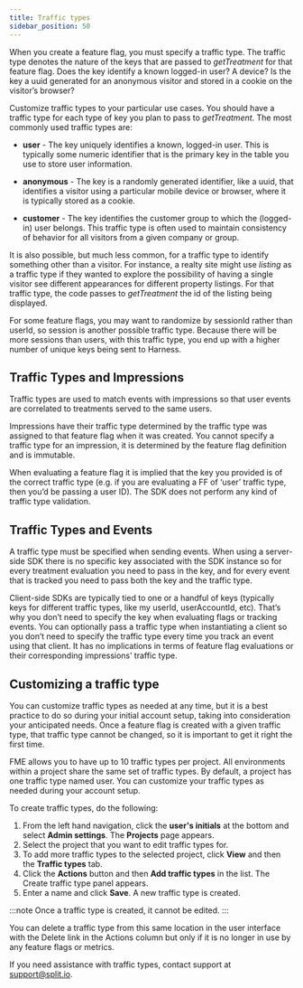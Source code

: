 ```yaml
---
title: Traffic types
sidebar_position: 50
---
```


When you create a feature flag, you must specify a traffic type. The traffic type denotes the nature of the keys that are passed to *getTreatment* for that feature flag. Does the key identify a known logged-in user? A device? Is the key a uuid generated for an anonymous visitor and stored in a cookie on the visitor’s browser?

Customize traffic types to your particular use cases. You should have a traffic type for each type of key you plan to pass to *getTreatment*. The most commonly used traffic types are:

* **user** - The key uniquely identifies a known, logged-in user. This is typically some numeric identifier that is the primary key in the table you use to store user information.

* **anonymous** - The key is a randomly generated identifier, like a uuid, that identifies a visitor using a particular mobile device or browser, where it is typically stored as a cookie.

* **customer** - The key identifies the customer group to which the (logged-in) user belongs. This traffic type is often used to maintain consistency of behavior for all visitors from a given company or group.

It is also possible, but much less common, for a traffic type to identify something other than a visitor. For instance, a realty site might use *listing* as a traffic type if they wanted to explore the possibility of having a single visitor see different appearances for different property listings. For that traffic type, the code passes to *getTreatment* the id of the listing being displayed.

For some feature flags, you may want to randomize by sessionId rather than userId, so session is another possible traffic type. Because there will be more sessions than users, with this traffic type, you end up with a higher number of unique keys being sent to Harness.

## Traffic Types and Impressions

Traffic types are used to match events with impressions so that user events are correlated to treatments served to the same users.

Impressions have their traffic type determined by the traffic type was assigned to that feature flag when it was created. You cannot specify a traffic type for an impression, it is determined by the feature flag definition and is immutable. 

When evaluating a feature flag it is implied that the key you provided is of the correct traffic type (e.g. if you are evaluating a FF of ‘user’ traffic type, then you’d be passing a user ID). The SDK does not perform any kind of traffic type validation.

## Traffic Types and Events

A traffic type must be specified when sending events. When using a server-side SDK there is no specific key associated with the SDK instance so for every treatment evaluation you need to pass in the key, and for every event that is tracked you need to pass both the key and the traffic type. 

Client-side SDKs are typically tied to one or a handful of keys (typically keys for different traffic types, like my userId, userAccountId, etc). That’s why you don’t need to specify the key when evaluating flags or tracking events. You can optionally pass a traffic type when instantiating a client so you don’t need to specify the traffic type every time you track an event using that client. It has no implications in terms of feature flag evaluations or their corresponding impressions’ traffic type.

## Customizing a traffic type

You can customize traffic types as needed at any time, but it is a best practice to do so during your initial account setup, taking into consideration your anticipated needs. Once a feature flag is created with a given traffic type, that traffic type cannot be changed, so it is important to get it right the first time.

FME allows you to have up to 10 traffic types per project. All environments within a project share the same set of traffic types. By default, a project has one traffic type named user. You can customize your traffic types as needed during your account setup.

To create traffic types, do the following:

1. From the left hand navigation, click the **user's initials** at the bottom and select **Admin settings**. The **Projects** page appears.
2. Select the project that you want to edit traffic types for. 
3. To add more traffic types to the selected project, click **View** and then the **Traffic types** tab. 
4. Click the **Actions** button and then **Add traffic types** in the list. The Create traffic type panel appears.
5. Enter a name and click **Save**. A new traffic type is created.

:::note
Once a traffic type is created, it cannot be edited.
:::

You can delete a traffic type from this same location in the user interface with the Delete link in the Actions column but only if it is no longer in use by any feature flags or metrics.

If you need assistance with traffic types, contact support at [support@split.io](mailto:support@split.io).
